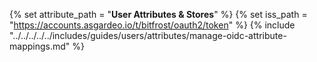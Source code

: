 {% set attribute_path = "**User Attributes & Stores**" %}
{% set iss_path = "https://accounts.asgardeo.io/t/bitfrost/oauth2/token" %}
{% include "../../../../../includes/guides/users/attributes/manage-oidc-attribute-mappings.md" %}